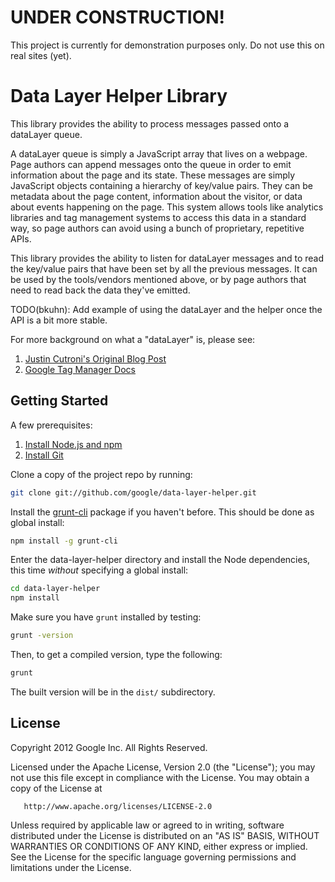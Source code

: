 # UNDER CONSTRUCTION!

This project is currently for demonstration purposes only. Do not use this on real sites (yet).


# Data Layer Helper Library

This library provides the ability to process messages passed onto a dataLayer queue.

A dataLayer queue is simply a JavaScript array that lives on a webpage. Page authors can append
messages onto the queue in order to emit information about the page and its state. These messages
are simply JavaScript objects containing a hierarchy of key/value pairs. They can be metadata
about the page content, information about the visitor, or data about events happening on the page.
This system allows tools like analytics libraries and tag management systems to access this data
in a standard way, so page authors can avoid using a bunch of proprietary, repetitive APIs.

This library provides the ability to listen for dataLayer messages and to read the key/value pairs
that have been set by all the previous messages. It can be used by the tools/vendors mentioned
above, or by page authors that need to read back the data they've emitted.

TODO(bkuhn): Add example of using the dataLayer and the helper once the API is a bit more stable.

For more background on what a "dataLayer" is, please see:

1. [Justin Cutroni's Original Blog Post](http://cutroni.com/blog/2012/05/14/make-analytics-better-with-tag-management-and-a-data-layer/)
2. [Google Tag Manager Docs](https://developers.google.com/tag-manager/devguide#datalayer)


## Getting Started

A few prerequisites:

1. [Install Node.js and npm](http://nodejs.org/download/)
2. [Install Git](https://help.github.com/articles/set-up-git)

Clone a copy of the project repo by running:

```bash
git clone git://github.com/google/data-layer-helper.git
```

Install the [grunt-cli](http://gruntjs.com/getting-started#installing-the-cli) package if you haven't before. This should be done as global install:

```bash
npm install -g grunt-cli
```

Enter the data-layer-helper directory and install the Node dependencies, this time *without* specifying a global install:

```bash
cd data-layer-helper
npm install
```

Make sure you have `grunt` installed by testing:

```bash
grunt -version
```

Then, to get a compiled version, type the following:

```bash
grunt
```

The built version will be in the `dist/` subdirectory.


## License

   Copyright 2012 Google Inc. All Rights Reserved.

   Licensed under the Apache License, Version 2.0 (the "License");
   you may not use this file except in compliance with the License.
   You may obtain a copy of the License at

       http://www.apache.org/licenses/LICENSE-2.0

   Unless required by applicable law or agreed to in writing, software
   distributed under the License is distributed on an "AS IS" BASIS,
   WITHOUT WARRANTIES OR CONDITIONS OF ANY KIND, either express or implied.
   See the License for the specific language governing permissions and
   limitations under the License.


